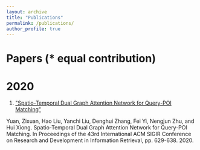 ```yaml
---
layout: archive
title: "Publications"
permalink: /publications/
author_profile: true
---
```


Papers (* equal contribution)
==========

2020
==========
1. ["Spatio-Temporal Dual Graph Attention Network for Query-POI Matching"]('https://www.researchgate.net/publication/342215590_Spatio-Temporal_Dual_Graph_Attention_Network_for_Query-POI_Matching')

Yuan, Zixuan, Hao Liu, Yanchi Liu, Denghui Zhang, Fei Yi, Nengjun Zhu, and Hui Xiong. Spatio-Temporal Dual Graph Attention Network for Query-POI Matching. In Proceedings of the 43rd International ACM SIGIR Conference on Research and Development in Information Retrieval, pp. 629-638. 2020.
